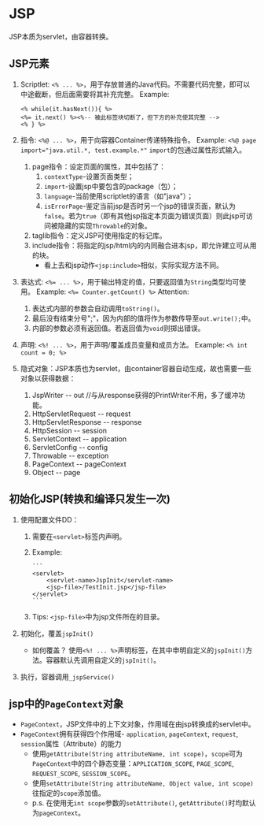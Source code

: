 # JSP
JSP本质为servlet，由容器转换。

## JSP元素
1. Scriptlet: `<% ... %>`，用于存放普通的Java代码。不需要代码完整，即可以中途截断，但后面需要将其补充完整。
   Example: 
   ```
   <% while(it.hasNext()){ %>
   <%= it.next() %><%-- 被此标签块切断了，但下方的补充使其完整 -->
   <% } %>
   ```

2. 指令: `<%@ ... %>`，用于向容器Container传递特殊指令。
   Example: `<%@ page import="java.util.*, test.example.*"`
   `import`的包通过属性形式输入。
	1. page指令：设定页面的属性，其中包括了：
		1. `contextType`-设置页面类型；
		2. `import`-设置jsp中要包含的package（包）；
		3. `language`-当前使用scriptlet的语言（如"java"）；
		4. `isErrorPage`-鉴定当前jsp是否时另一个jsp的错误页面，默认为`false`。若为`true`（即有其他jsp指定本页面为错误页面）则此jsp可访问被隐藏的实现`Throwable`的对象。 
	2. taglib指令：定义JSP可使用指定的标记库。
	3. include指令：将指定的jsp/html内的内同融合进本jsp，即允许建立可从用的块。
		- 看上去和jsp动作`<jsp:include>`相似，实际实现方法不同。



3. 表达式: `<%= ... %>`，用于输出特定的值，只要返回值为`String`类型均可使用。
   Example: `<%= Counter.getCount() %>`
   Attention: 
    1. 表达式内部的参数会自动调用`toString()`。
    2. 最后没有结束分号";"，因为内部的值将作为参数传导至`out.write();`中。
    3. 内部的参数必须有返回值。若返回值为`void`则掷出错误。

4. 声明: `<%! ... %>`，用于声明/覆盖成员变量和成员方法。
   Example: `<% int count = 0; %>`

5. 隐式对象：JSP本质也为servlet，由container容器自动生成，故也需要一些对象以获得数据：
	1. JspWriter -- out //与从response获得的PrintWriter不用，多了缓冲功能。
	2. HttpServletRequest -- request
	3. HttpServletResponse -- response
	4. HttpSession -- session
	5. ServletContext -- application
	6. ServletConfig -- config
	7. Throwable -- exception
	8. PageContext -- pageContext
	9. Object -- page

## 初始化JSP(转换和编译只发生一次)
1. 使用配置文件DD：
	1. 需要在`<servlet>`标签内声明。
	2. Example:

           ```
           <servlet>
               <servlet-name>JspInit</servlet-name>
               <jsp-file>/TestInit.jsp</jsp-file>
           </servlet>
           ```
      3. Tips: `<jsp-file>`中为jsp文件所在的目录。


2. 初始化，覆盖`jspInit()`
   - 如何覆盖？ 使用`<%! ... %>`声明标签，在其中申明自定义的`jspInit()`方法。容器默认先调用自定义的`jspInit()`。

3. 执行，容器调用`_jspService()`

## jsp中的`PageContext`对象
- `PageContext`，JSP文件中的上下文对象，作用域在由jsp转换成的servlet中。
- `PageContext`拥有获得四个作用域- `application`, `pageContext`, `request`, `session`属性（Attribute）的能力
	- 使用`getAttribute(String attributeName, int scope)`，`scope`可为`PageContext`中的四个静态变量：`APPLICATION_SCOPE`, `PAGE_SCOPE`, `REQUEST_SCOPE`, `SESSION_SCOPE`。
	- 使用`setAttribute(String attributeName, Object value, int scope)`往指定的`scope`添加值。
	- p.s. 在使用无`int scope`参数的`setAttribute()`, `getAttribute()`时均默认为`pageContext`。

## 


